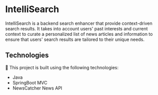 # IntelliSearch
IntelliSearch is a backend search enhancer that provide context-driven search results. It takes into account users' past interests and current context to curate a personalized list of news articles and information to ensure that users' search results are tailored to their unique needs.

## Technologies

🚀 This project is built using the following technologies:

- Java
- SpringBoot MVC
- NewsCatcher News API

